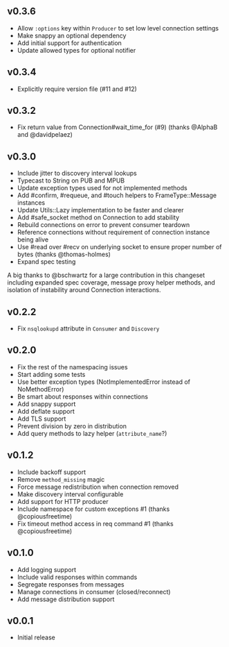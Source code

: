 ## v0.3.6
* Allow `:options` key within `Producer` to set low level connection settings
* Make snappy an optional dependency
* Add initial support for authentication
* Update allowed types for optional notifier

## v0.3.4
* Explicitly require version file (#11 and #12)

## v0.3.2
* Fix return value from Connection#wait_time_for (#9) (thanks @AlphaB and @davidpelaez)

## v0.3.0
* Include jitter to discovery interval lookups
* Typecast to String on PUB and MPUB
* Update exception types used for not implemented methods
* Add #confirm, #requeue, and #touch helpers to FrameType::Message instances
* Update Utils::Lazy implementation to be faster and clearer
* Add #safe_socket method on Connection to add stability
* Rebuild connections on error to prevent consumer teardown
* Reference connections without requirement of connection instance being alive
* Use #read over #recv on underlying socket to ensure proper number of bytes (thanks @thomas-holmes)
* Expand spec testing

A big thanks to @bschwartz for a large contribution in this changeset
including expanded spec coverage, message proxy helper methods, and
isolation of instability around Connection interactions.

## v0.2.2
* Fix `nsqlookupd` attribute in `Consumer` and `Discovery`

## v0.2.0
* Fix the rest of the namespacing issues
* Start adding some tests
* Use better exception types (NotImplementedError instead of NoMethodError)
* Be smart about responses within connections
* Add snappy support
* Add deflate support
* Add TLS support
* Prevent division by zero in distribution
* Add query methods to lazy helper (`attribute_name`?)

## v0.1.2
* Include backoff support
* Remove `method_missing` magic
* Force message redistribution when connection removed
* Make discovery interval configurable
* Add support for HTTP producer
* Include namespace for custom exceptions #1 (thanks @copiousfreetime)
* Fix timeout method access in req command #1 (thanks @copiousfreetime)

## v0.1.0
* Add logging support
* Include valid responses within commands
* Segregate responses from messages
* Manage connections in consumer (closed/reconnect)
* Add message distribution support

## v0.0.1
* Initial release
